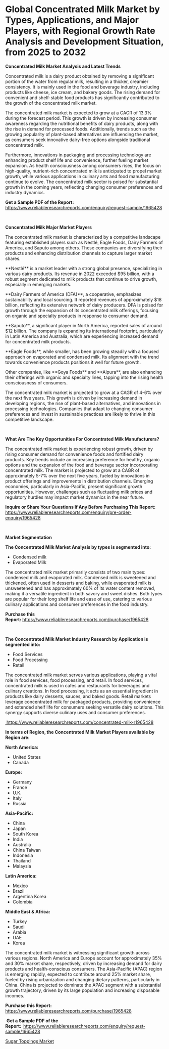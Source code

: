 <p><h1>Global Concentrated Milk Market by Types, Applications, and Major Players, with Regional Growth Rate Analysis and Development Situation, from 2025 to 2032</h1></p><p><strong>Concentrated Milk Market Analysis and Latest Trends</strong></p>
<p><p>Concentrated milk is a dairy product obtained by removing a significant portion of the water from regular milk, resulting in a thicker, creamier consistency. It is mainly used in the food and beverage industry, including products like cheese, ice cream, and bakery goods. The rising demand for convenient and shelf-stable food products has significantly contributed to the growth of the concentrated milk market.</p><p>The concentrated milk market is expected to grow at a CAGR of 13.3% during the forecast period. This growth is driven by increasing consumer awareness regarding the nutritional benefits of dairy products, along with the rise in demand for processed foods. Additionally, trends such as the growing popularity of plant-based alternatives are influencing the market, as consumers seek innovative dairy-free options alongside traditional concentrated milk.</p><p>Furthermore, innovations in packaging and processing technology are enhancing product shelf life and convenience, further fueling market expansion. As health consciousness among consumers rises, the focus on high-quality, nutrient-rich concentrated milk is anticipated to propel market growth, while various applications in culinary arts and food manufacturing continue to evolve. The concentrated milk sector is poised for substantial growth in the coming years, reflecting changing consumer preferences and industry dynamics.</p></p>
<p><strong>Get a Sample PDF of the Report:&nbsp;</strong> <a href="https://www.reliableresearchreports.com/enquiry/request-sample/1965428?utm_campaign=2331&utm_medium=2&utm_source=Github&utm_content=ia&utm_term=14022025&utm_id=concentrated-milk">https://www.reliableresearchreports.com/enquiry/request-sample/1965428</a></p>
<p>&nbsp;</p>
<p><strong>Concentrated Milk Major Market Players</strong></p>
<p><p>The concentrated milk market is characterized by a competitive landscape featuring established players such as Nestlé, Eagle Foods, Dairy Farmers of America, and Saputo among others. These companies are diversifying their products and enhancing distribution channels to capture larger market shares.</p><p>**Nestlé** is a market leader with a strong global presence, specializing in various dairy products. Its revenue in 2022 exceeded $95 billion, with a robust segment dedicated to milk products that continue to drive growth, especially in emerging markets.</p><p>**Dairy Farmers of America (DFA)**, a cooperative, emphasizes sustainability and local sourcing. It reported revenues of approximately $18 billion, reflecting its extensive network of dairy producers. DFA is poised for growth through the expansion of its concentrated milk offerings, focusing on organic and specialty products in response to consumer demand.</p><p>**Saputo**, a significant player in North America, reported sales of around $12 billion. The company is expanding its international footprint, particularly in Latin America and Australia, which are experiencing increased demand for concentrated milk products.</p><p>**Eagle Foods**, while smaller, has been growing steadily with a focused approach on evaporated and condensed milk. Its alignment with the trend towards convenience products positions it well for future growth.</p><p>Other companies, like **Goya Foods** and **Alpura**, are also enhancing their offerings with organic and specialty lines, tapping into the rising health consciousness of consumers.</p><p>The concentrated milk market is projected to grow at a CAGR of 4-6% over the next five years. This growth is driven by increasing demand in developing regions, the rise of plant-based alternatives, and innovations in processing technologies. Companies that adapt to changing consumer preferences and invest in sustainable practices are likely to thrive in this competitive landscape.</p></p>
<p>&nbsp;</p>
<p><strong>What Are The Key Opportunities For Concentrated Milk Manufacturers?</strong></p>
<p><p>The concentrated milk market is experiencing robust growth, driven by rising consumer demand for convenience foods and fortified dairy products. Key trends include an increasing preference for healthy, organic options and the expansion of the food and beverage sector incorporating concentrated milk. The market is projected to grow at a CAGR of approximately 5-7% over the next five years, fueled by innovations in product offerings and improvements in distribution channels. Emerging economies, particularly in Asia-Pacific, present significant growth opportunities. However, challenges such as fluctuating milk prices and regulatory hurdles may impact market dynamics in the near future.</p></p>
<p><strong>Inquire or Share Your Questions If Any Before Purchasing This Report:</strong> <a href="https://www.reliableresearchreports.com/enquiry/pre-order-enquiry/1965428?utm_campaign=2331&utm_medium=2&utm_source=Github&utm_content=ia&utm_term=14022025&utm_id=concentrated-milk">https://www.reliableresearchreports.com/enquiry/pre-order-enquiry/1965428</a></p>
<p>&nbsp;</p>
<p><strong>Market Segmentation</strong></p>
<p><strong>The Concentrated Milk Market Analysis by types is segmented into:</strong></p>
<p><ul><li>Condensed milk</li><li>Evaporated Milk</li></ul></p>
<p><p>The concentrated milk market primarily consists of two main types: condensed milk and evaporated milk. Condensed milk is sweetened and thickened, often used in desserts and baking, while evaporated milk is unsweetened and has approximately 60% of its water content removed, making it a versatile ingredient in both savory and sweet dishes. Both types are popular for their long shelf life and ease of use, catering to various culinary applications and consumer preferences in the food industry.</p></p>
<p><strong>Purchase this Report:&nbsp;</strong><a href="https://www.reliableresearchreports.com/purchase/1965428?utm_campaign=2331&utm_medium=2&utm_source=Github&utm_content=ia&utm_term=14022025&utm_id=concentrated-milk">https://www.reliableresearchreports.com/purchase/1965428</a></p>
<p>&nbsp;</p>
<p><strong>The Concentrated Milk Market Industry Research by Application is segmented into:</strong></p>
<p><ul><li>Food Services</li><li>Food Processing</li><li>Retail</li></ul></p>
<p><p>The concentrated milk market serves various applications, playing a vital role in food services, food processing, and retail. In food services, concentrated milk is used in cafes and restaurants for beverages and culinary creations. In food processing, it acts as an essential ingredient in products like dairy desserts, sauces, and baked goods. Retail markets leverage concentrated milk for packaged products, providing convenience and extended shelf life for consumers seeking versatile dairy solutions. This synergy supports diverse culinary uses and consumer preferences.</p></p>
<p><a href="https://www.reliableresearchreports.com/concentrated-milk-r1965428?utm_campaign=2331&utm_medium=2&utm_source=Github&utm_content=ia&utm_term=14022025&utm_id=concentrated-milk">&nbsp;https://www.reliableresearchreports.com/concentrated-milk-r1965428</a></p>
<p><strong>In terms of Region, the Concentrated Milk Market Players available by Region are:</strong></p>
<p>
    <p> <strong> North America: </strong>
        <ul>
            <li>United States</li>
            <li>Canada</li>
        </ul>
        </p> 
    <p> <strong> Europe: </strong>
        <ul>
            <li>Germany</li>
            <li>France</li>
            <li>U.K.</li>
            <li>Italy</li>
            <li>Russia</li>
        </ul>
        </p> 
    <p> <strong> Asia-Pacific: </strong>
        <ul>
            <li>China</li>
            <li>Japan</li>
            <li>South Korea</li>
            <li>India</li>
            <li>Australia</li>
            <li>China Taiwan</li>
            <li>Indonesia</li>
            <li>Thailand</li>
            <li>Malaysia</li>
        </ul>
        </p> 
    <p> <strong> Latin America: </strong>
        <ul>
            <li>Mexico</li>
            <li>Brazil</li>
            <li>Argentina Korea</li>
            <li>Colombia</li>
        </ul>
        </p> 
    <p> <strong> Middle East & Africa: </strong>
        <ul>
            <li>Turkey</li>
            <li>Saudi</li>
            <li>Arabia</li>
            <li>UAE</li>
            <li>Korea</li>
        </ul>
    </p>
    </p>
<p><p>The concentrated milk market is witnessing significant growth across various regions. North America and Europe account for approximately 35% and 30% market share, respectively, driven by increasing demand for dairy products and health-conscious consumers. The Asia-Pacific (APAC) region is emerging rapidly, expected to contribute around 25% market share, fueled by rising urbanization and changing dietary patterns, particularly in China. China is projected to dominate the APAC segment with a substantial growth trajectory, driven by its large population and increasing disposable incomes.</p></p>
<p><strong>Purchase this Report: </strong><a href="https://www.reliableresearchreports.com/purchase/1965428?utm_campaign=2331&utm_medium=2&utm_source=Github&utm_content=ia&utm_term=14022025&utm_id=concentrated-milk">https://www.reliableresearchreports.com/purchase/1965428</a></p>
<p>&nbsp;<strong>Get a Sample PDF of the Report:&nbsp;&nbsp;</strong><a href="https://www.reliableresearchreports.com/enquiry/request-sample/1965428?utm_campaign=2331&utm_medium=2&utm_source=Github&utm_content=ia&utm_term=14022025&utm_id=concentrated-milk">https://www.reliableresearchreports.com/enquiry/request-sample/1965428</a></p>
<p><strong></strong></p>
<p><p><a href="https://github.com/domoniqueluoma76/Market-Research-Report-List-1/blob/main/sugar-toppings-market.md?utm_campaign=2331&utm_medium=2&utm_source=Github&utm_content=ia&utm_term=14022025&utm_id=concentrated-milk">Sugar Toppings Market</a></p></p>